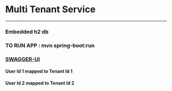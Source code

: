 # Multi Tenant Service
***
### Embedded h2 db

### TO RUN APP : mvn spring-boot:run
### [SWAGGER-UI](http://localhost:8080/swagger-ui.html)

#### User Id 1 mapped to Tenant Id 1 
#### User Id 2 mapped to Tenant Id 2
